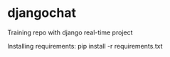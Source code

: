 # djangochat
Training repo with django real-time project 

Installing requirements:
pip install -r requirements.txt


